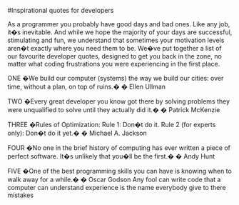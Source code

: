 #Inspirational quotes for developers

As a programmer you probably have good days and bad ones. Like any job, it�s inevitable.
And while we hope the majority of your days are successful, stimulating and fun, we understand that sometimes your motivation levels aren�t exactly where you need them to be.
We�ve put together a list of our favourite developer quotes, designed to get you back in the zone, no matter what coding frustrations you were experiencing in the first place.

ONE
�We build our computer (systems) the way we build our cities: over time, without a plan, on top of ruins.� � Ellen Ullman

TWO
�Every great developer you know got there by solving problems they were unqualified to solve until they actually did it.� � Patrick McKenzie

THREE
�Rules of Optimization: Rule 1: Don�t do it. Rule 2 (for experts only): Don�t do it yet.� � Michael A. Jackson

FOUR
�No one in the brief history of computing has ever written a piece of perfect software. It�s unlikely that you�ll be the first.� � Andy Hunt

FIVE
�One of the best programming skills you can have is knowing when to walk away for a while.� � Oscar Godson
Any fool can write code that a computer can understand
experience is the name everybody give to there mistakes